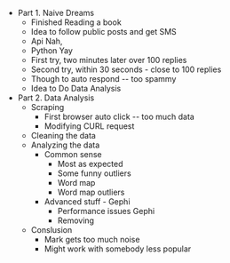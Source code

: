 - Part 1. Naive Dreams
  + Finished Reading a book
  + Idea to follow public posts and get SMS
  + Api Nah,
  + Python Yay
  + First try, two minutes later over 100 replies
  + Second try, within 30 seconds - close to 100 replies
  + Though to auto respond -- too spammy
  + Idea to Do Data Analysis
- Part 2. Data Analysis
  + Scraping
    * First browser auto click -- too much data
    * Modifying CURL request
  + Cleaning the data
  + Analyzing the data
    * Common sense
      - Most as expected
      - Some funny outliers
      - Word map
      - Word map outliers
    * Advanced stuff - Gephi
      * Performance issues Gephi
      * Removing 
  + Conslusion
    * Mark gets too much noise
    * Might work with somebody less popular
